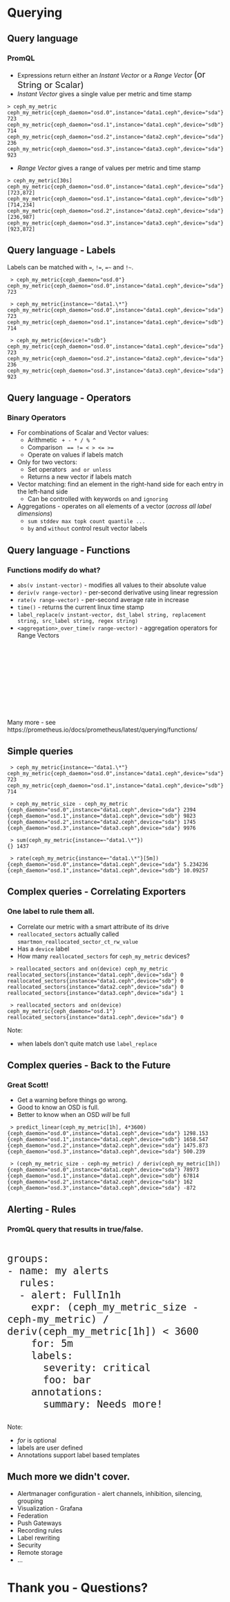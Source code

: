 <!-- .slide: data-state="section-break-2" id="section-query" data-timing="10s" -->
# Querying


<!-- .slide: data-state="normal" id="query-intro" data-timing="60s" -->
## Query language

### PromQL

* Expressions return either an _Instant Vector_ or a _Range Vector_
<span style="font-size:20px;">(or String or Scalar)</span>
* _Instant Vector_ gives a single value per metric and time stamp

```xquery
> ceph_my_metric
ceph_my_metric{ceph_daemon="osd.0",instance="data1.ceph",device="sda"} 723
ceph_my_metric{ceph_daemon="osd.1",instance="data1.ceph",device="sdb"} 714
ceph_my_metric{ceph_daemon="osd.2",instance="data2.ceph",device="sda"} 236
ceph_my_metric{ceph_daemon="osd.3",instance="data3.ceph",device="sda"} 923
```
* _Range Vector_ gives a range of values per metric and time stamp

```xquery
> ceph_my_metric[30s]
ceph_my_metric{ceph_daemon="osd.0",instance="data1.ceph",device="sda"} [723,872]
ceph_my_metric{ceph_daemon="osd.1",instance="data1.ceph",device="sdb"} [714,234]
ceph_my_metric{ceph_daemon="osd.2",instance="data2.ceph",device="sda"} [236,987]
ceph_my_metric{ceph_daemon="osd.3",instance="data3.ceph",device="sda"} [923,872]
```


<!-- .slide: data-state="normal" id="query-labels" data-timing="60s" -->
## Query language - Labels

Labels can be matched with `=`, `!=`, `=~` and `!~`.

<pre><code class="xquery"> > ceph_my_metric{ceph_daemon="osd.0"}
ceph_my_metric{ceph_daemon="osd.0",instance="data1.ceph",device="sda"} 723
</code></pre>

<pre class="fragment"><code class="xquery"> > ceph_my_metric{instance=~"data1.\*"}
ceph_my_metric{ceph_daemon="osd.0",instance="data1.ceph",device="sda"} 723
ceph_my_metric{ceph_daemon="osd.1",instance="data1.ceph",device="sdb"} 714
</code></pre>

<pre class="fragment"><code class="xquery"> > ceph_my_metric{device!="sdb"}
ceph_my_metric{ceph_daemon="osd.0",instance="data1.ceph",device="sda"} 723
ceph_my_metric{ceph_daemon="osd.2",instance="data2.ceph",device="sda"} 236
ceph_my_metric{ceph_daemon="osd.3",instance="data3.ceph",device="sda"} 923
</code></pre>


<!-- .slide: data-state="normal" id="query-operators" data-timing="60s" -->
## Query language - Operators
### Binary Operators

* For combinations of Scalar and Vector values:
  * Arithmetic ` + - * / % ^`
  * Comparison ` == != < > <= >=`
  * Operate on values if labels match
* Only for two vectors:
  * Set operators ` and or unless`
  * Returns a new vector if labels match
* Vector matching: find an element in the right-hand side for each entry in the left-hand side
  * Can be controlled with keywords `on` and `ignoring`
* Aggregations - operates on all elements of a vector (_across all label dimensions_)
  * `sum stddev max topk count quantile ...`
  * `by` and `without` control result vector labels


<!-- .slide: data-state="normal" id="query-functions" data-timing="60s" -->
## Query language - Functions
### Functions modify do what?

* `abs(v instant-vector)` - modifies all values to their absolute value
* `deriv(v range-vector)` - per-second derivative using linear regression
* `rate(v range-vector)` - per-second average rate in increase
* `time()` - returns the current linux time stamp
* `label_replace(v instant-vector, dst_label string, replacement string, src_label string, regex string)`
* `<aggregation>_over_time(v range-vector)` - aggregation operators for Range Vectors

<div class="fragment" style="padding-top:170px;">Many more - see https://prometheus.io/docs/prometheus/latest/querying/functions/</div>


<!-- .slide: data-state="normal" id="query-level1" data-timing="60s" -->
## Simple queries

<pre class="fragment"><code class="xquery"> > ceph_my_metric{instance=~"data1.\*"}
ceph_my_metric{ceph_daemon="osd.0",instance="data1.ceph",device="sda"} 723
ceph_my_metric{ceph_daemon="osd.1",instance="data1.ceph",device="sdb"} 714
</code></pre>

<pre class="fragment"><code class="xquery"> > ceph_my_metric_size - ceph_my_metric
{ceph_daemon="osd.0",instance="data1.ceph",device="sda"} 2394
{ceph_daemon="osd.1",instance="data1.ceph",device="sdb"} 9823
{ceph_daemon="osd.2",instance="data2.ceph",device="sda"} 1745
{ceph_daemon="osd.3",instance="data3.ceph",device="sda"} 9976
</code></pre>

<pre class="fragment"><code class="xquery"> > sum(ceph_my_metric{instance=~"data1.\*"})
{} 1437
</code></pre>

<pre class="fragment"><code class="xquery"> > rate(ceph_my_metric{instance=~"data1.\*"}[5m])
{ceph_daemon="osd.0",instance="data1.ceph",device="sda"} 5.234236
{ceph_daemon="osd.1",instance="data1.ceph",device="sdb"} 10.09257
</code></pre>


<!-- .slide: data-state="normal" id="query-level2" data-timing="60s" -->
## Complex queries - Correlating Exporters
### One label to rule them all.

* Correlate our metric with a smart attribute of its drive
* `reallocated_sectors` actually called `smartmon_reallocated_sector_ct_rw_value` <!-- .element style="font-size: 20px;" -->
* Has a `device` label
* How many `reallocated_sectors` for `ceph_my_metric` devices?

<pre class="fragment"><code class="xquery"> > reallocated_sectors and on(device) ceph_my_metric
reallocated_sectors{instance="data1.ceph",device="sda"} 0
reallocated_sectors{instance="data1.ceph",device="sdb"} 0
reallocated_sectors{instance="data2.ceph",device="sda"} 0
reallocated_sectors{instance="data3.ceph",device="sda"} 1
</code></pre>

<pre class="fragment"><code class="xquery"> > reallocated_sectors and on(device) ceph_my_metric{ceph_daemon="osd.1"}
reallocated_sectors{instance="data1.ceph",device="sda"} 0
</code></pre>

Note:
* when labels don't quite match use `label_replace`


<!-- .slide: data-state="normal" id="query-level3" data-timing="60s" -->
## Complex queries - Back to the Future
### Great Scott!

* Get a warning before things go wrong.
* Good to know an OSD is full.
* Better to know when an OSD _will_ be full

<pre class="fragment"><code class="xquery"> > predict_linear(ceph_my_metric[1h], 4*3600)
{ceph_daemon="osd.0",instance="data1.ceph",device="sda"} 1298.153
{ceph_daemon="osd.1",instance="data1.ceph",device="sdb"} 1658.547
{ceph_daemon="osd.2",instance="data2.ceph",device="sda"} 1475.873
{ceph_daemon="osd.3",instance="data3.ceph",device="sda"} 500.239
</code></pre>

<pre class="fragment"><code class="xquery"> > (ceph_my_metric_size - ceph-my_metric) / deriv(ceph_my_metric[1h])
{ceph_daemon="osd.0",instance="data1.ceph",device="sda"} 78973
{ceph_daemon="osd.1",instance="data1.ceph",device="sdb"} 67814
{ceph_daemon="osd.2",instance="data2.ceph",device="sda"} 162
{ceph_daemon="osd.3",instance="data3.ceph",device="sda"} -872
</code></pre>


<!-- .slide: data-state="normal" id="alerts-rules" data-timing="60s" -->
## Alerting - Rules
### PromQL query that results in true/false.
<pre>
<code class="yaml hljs" style="font-size:23px; line-height: 28px;">
groups:
- name: my alerts
  rules:
  - alert: FullIn1h
    expr: (ceph_my_metric_size - ceph-my_metric) / deriv(ceph_my_metric[1h]) < 3600
    for: 5m
    labels:
      severity: critical
      foo: bar
    annotations:
      summary: Needs more!
</code>
</pre>

Note:
* _for_ is optional
* labels are user defined
* Annotations support label based templates


<!-- .slide: data-state="normal" id="more" data-timing="60s" -->
## Much more we didn't cover.

* Alertmanager configuration - alert channels, inhibition, silencing, grouping
* Visualization - Grafana
* Federation
* Push Gateways
* Recording rules
* Label rewriting
* Security
* Remote storage
* ...


<!-- .slide: data-state="section-break" id="fin" data-timing="60s" -->
# Thank you - Questions?

<div style="color: #02d35f; padding-top: 300px;">
<span style="font-weight: bold;">
Many Thanks to
<a style="color: #02d35f !important;" href="https://github.com/aspiers/presentation-template">Adam Spiers</a> ,
<a style="color: #02d35f !important;" href="https://github.com/fghaas/presentation-template/">Florian Haas</a> and 
<a style="color: #02d35f !important;" href="https://github.com/hakimel/reveal.js/">Hakim El-Hattab and contributors</a>
</span>
</div>
